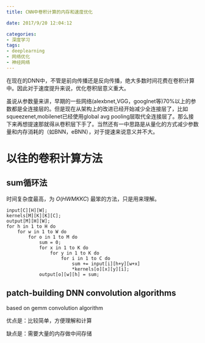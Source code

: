 ```yaml
---
title: CNN中卷积计算的内存和速度优化

date: 2017/9/20 12:04:12

categories:
- 深度学习
tags:
- deeplearning
- 网络优化
- 神经网络
---
```



在现在的DNN中，不管是前向传播还是反向传播，绝大多数时间花费在卷积计算中。因此对于速度提升来说，优化卷积层意义重大。

虽说从参数量来讲，早期的一些网络(alexbnet,VGG，googlnet等)70%以上的参数都是全连接层的。但是现在从架构上的改进已经开始减少全连接层了，比如squeezenet,mobilenet已经使用global avg pooling层取代全连接层了。那么接下来再想提速那就得从卷积层下手了。当然还有一中思路是从量化的方式减少参数量和内存消耗的（如BNN，eBNN），对于提速来说意义并不大。
<!--more-->

# 以往的卷积计算方法

## sum循环法 

时间复杂度最高，为 $O(HWMKKC)$ 最笨的方法，只是用来理解。
```
input[C][H][W];
kernels[M][K][K][C];
output[M][H][W];
for h in 1 to H do
	for w in 1 to W do
		for o in 1 to M do
			sum = 0;
			for x in 1 to K do
				for y in 1 to K do
					for i in 1 to C do
						sum += input[i][h+y][w+x]
						*kernels[o][x][y][i];
			output[o][w][h] = sum;
```

## patch-building DNN convolution algorithms

based on gemm convolution algorithm

优点是：比较简单，方便理解和计算

缺点是：需要大量的内存做中间存储



